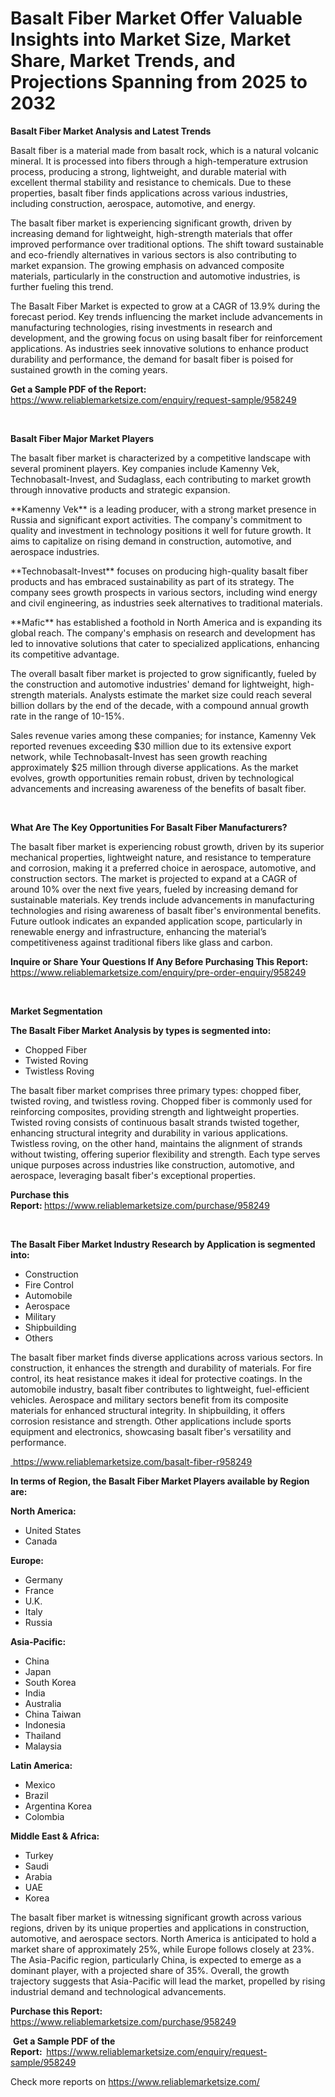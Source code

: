 <p><h1>Basalt Fiber Market Offer Valuable Insights into Market Size, Market Share, Market Trends, and Projections Spanning from 2025 to 2032</h1></p><p><strong>Basalt Fiber Market Analysis and Latest Trends</strong></p>
<p><p>Basalt fiber is a material made from basalt rock, which is a natural volcanic mineral. It is processed into fibers through a high-temperature extrusion process, producing a strong, lightweight, and durable material with excellent thermal stability and resistance to chemicals. Due to these properties, basalt fiber finds applications across various industries, including construction, aerospace, automotive, and energy.</p><p>The basalt fiber market is experiencing significant growth, driven by increasing demand for lightweight, high-strength materials that offer improved performance over traditional options. The shift toward sustainable and eco-friendly alternatives in various sectors is also contributing to market expansion. The growing emphasis on advanced composite materials, particularly in the construction and automotive industries, is further fueling this trend.</p><p>The Basalt Fiber Market is expected to grow at a CAGR of 13.9% during the forecast period. Key trends influencing the market include advancements in manufacturing technologies, rising investments in research and development, and the growing focus on using basalt fiber for reinforcement applications. As industries seek innovative solutions to enhance product durability and performance, the demand for basalt fiber is poised for sustained growth in the coming years.</p></p>
<p><strong>Get a Sample PDF of the Report:&nbsp;</strong> <a href="https://www.reliablemarketsize.com/enquiry/request-sample/958249?utm_campaign=973&utm_medium=2&utm_source=Github&utm_content=ia&utm_term=30012025&utm_id=basalt-fiber">https://www.reliablemarketsize.com/enquiry/request-sample/958249</a></p>
<p>&nbsp;</p>
<p><strong>Basalt Fiber Major Market Players</strong></p>
<p><p>The basalt fiber market is characterized by a competitive landscape with several prominent players. Key companies include Kamenny Vek, Technobasalt-Invest, and Sudaglass, each contributing to market growth through innovative products and strategic expansion.</p><p>**Kamenny Vek** is a leading producer, with a strong market presence in Russia and significant export activities. The company's commitment to quality and investment in technology positions it well for future growth. It aims to capitalize on rising demand in construction, automotive, and aerospace industries.</p><p>**Technobasalt-Invest** focuses on producing high-quality basalt fiber products and has embraced sustainability as part of its strategy. The company sees growth prospects in various sectors, including wind energy and civil engineering, as industries seek alternatives to traditional materials.</p><p>**Mafic** has established a foothold in North America and is expanding its global reach. The company's emphasis on research and development has led to innovative solutions that cater to specialized applications, enhancing its competitive advantage.</p><p>The overall basalt fiber market is projected to grow significantly, fueled by the construction and automotive industries' demand for lightweight, high-strength materials. Analysts estimate the market size could reach several billion dollars by the end of the decade, with a compound annual growth rate in the range of 10-15%.</p><p>Sales revenue varies among these companies; for instance, Kamenny Vek reported revenues exceeding $30 million due to its extensive export network, while Technobasalt-Invest has seen growth reaching approximately $25 million through diverse applications. As the market evolves, growth opportunities remain robust, driven by technological advancements and increasing awareness of the benefits of basalt fiber.</p></p>
<p>&nbsp;</p>
<p><strong>What Are The Key Opportunities For Basalt Fiber Manufacturers?</strong></p>
<p><p>The basalt fiber market is experiencing robust growth, driven by its superior mechanical properties, lightweight nature, and resistance to temperature and corrosion, making it a preferred choice in aerospace, automotive, and construction sectors. The market is projected to expand at a CAGR of around 10% over the next five years, fueled by increasing demand for sustainable materials. Key trends include advancements in manufacturing technologies and rising awareness of basalt fiber's environmental benefits. Future outlook indicates an expanded application scope, particularly in renewable energy and infrastructure, enhancing the material’s competitiveness against traditional fibers like glass and carbon.</p></p>
<p><strong>Inquire or Share Your Questions If Any Before Purchasing This Report:</strong> <a href="https://www.reliablemarketsize.com/enquiry/pre-order-enquiry/958249?utm_campaign=973&utm_medium=2&utm_source=Github&utm_content=ia&utm_term=30012025&utm_id=basalt-fiber">https://www.reliablemarketsize.com/enquiry/pre-order-enquiry/958249</a></p>
<p>&nbsp;</p>
<p><strong>Market Segmentation</strong></p>
<p><strong>The Basalt Fiber Market Analysis by types is segmented into:</strong></p>
<p><ul><li>Chopped Fiber</li><li>Twisted Roving</li><li>Twistless Roving</li></ul></p>
<p><p>The basalt fiber market comprises three primary types: chopped fiber, twisted roving, and twistless roving. Chopped fiber is commonly used for reinforcing composites, providing strength and lightweight properties. Twisted roving consists of continuous basalt strands twisted together, enhancing structural integrity and durability in various applications. Twistless roving, on the other hand, maintains the alignment of strands without twisting, offering superior flexibility and strength. Each type serves unique purposes across industries like construction, automotive, and aerospace, leveraging basalt fiber's exceptional properties.</p></p>
<p><strong>Purchase this Report:&nbsp;</strong><a href="https://www.reliablemarketsize.com/purchase/958249?utm_campaign=973&utm_medium=2&utm_source=Github&utm_content=ia&utm_term=30012025&utm_id=basalt-fiber">https://www.reliablemarketsize.com/purchase/958249</a></p>
<p>&nbsp;</p>
<p><strong>The Basalt Fiber Market Industry Research by Application is segmented into:</strong></p>
<p><ul><li>Construction</li><li>Fire Control</li><li>Automobile</li><li>Aerospace</li><li>Military</li><li>Shipbuilding</li><li>Others</li></ul></p>
<p><p>The basalt fiber market finds diverse applications across various sectors. In construction, it enhances the strength and durability of materials. For fire control, its heat resistance makes it ideal for protective coatings. In the automobile industry, basalt fiber contributes to lightweight, fuel-efficient vehicles. Aerospace and military sectors benefit from its composite materials for enhanced structural integrity. In shipbuilding, it offers corrosion resistance and strength. Other applications include sports equipment and electronics, showcasing basalt fiber's versatility and performance.</p></p>
<p><a href="https://www.reliablemarketsize.com/basalt-fiber-r958249?utm_campaign=973&utm_medium=2&utm_source=Github&utm_content=ia&utm_term=30012025&utm_id=basalt-fiber">&nbsp;https://www.reliablemarketsize.com/basalt-fiber-r958249</a></p>
<p><strong>In terms of Region, the Basalt Fiber Market Players available by Region are:</strong></p>
<p>
    <p> <strong> North America: </strong>
        <ul>
            <li>United States</li>
            <li>Canada</li>
        </ul>
        </p> 
    <p> <strong> Europe: </strong>
        <ul>
            <li>Germany</li>
            <li>France</li>
            <li>U.K.</li>
            <li>Italy</li>
            <li>Russia</li>
        </ul>
        </p> 
    <p> <strong> Asia-Pacific: </strong>
        <ul>
            <li>China</li>
            <li>Japan</li>
            <li>South Korea</li>
            <li>India</li>
            <li>Australia</li>
            <li>China Taiwan</li>
            <li>Indonesia</li>
            <li>Thailand</li>
            <li>Malaysia</li>
        </ul>
        </p> 
    <p> <strong> Latin America: </strong>
        <ul>
            <li>Mexico</li>
            <li>Brazil</li>
            <li>Argentina Korea</li>
            <li>Colombia</li>
        </ul>
        </p> 
    <p> <strong> Middle East & Africa: </strong>
        <ul>
            <li>Turkey</li>
            <li>Saudi</li>
            <li>Arabia</li>
            <li>UAE</li>
            <li>Korea</li>
        </ul>
    </p>
    </p>
<p><p>The basalt fiber market is witnessing significant growth across various regions, driven by its unique properties and applications in construction, automotive, and aerospace sectors. North America is anticipated to hold a market share of approximately 25%, while Europe follows closely at 23%. The Asia-Pacific region, particularly China, is expected to emerge as a dominant player, with a projected share of 35%. Overall, the growth trajectory suggests that Asia-Pacific will lead the market, propelled by rising industrial demand and technological advancements.</p></p>
<p><strong>Purchase this Report: </strong><a href="https://www.reliablemarketsize.com/purchase/958249?utm_campaign=973&utm_medium=2&utm_source=Github&utm_content=ia&utm_term=30012025&utm_id=basalt-fiber">https://www.reliablemarketsize.com/purchase/958249</a></p>
<p>&nbsp;<strong>Get a Sample PDF of the Report:&nbsp;&nbsp;</strong><a href="https://www.reliablemarketsize.com/enquiry/request-sample/958249?utm_campaign=973&utm_medium=2&utm_source=Github&utm_content=ia&utm_term=30012025&utm_id=basalt-fiber">https://www.reliablemarketsize.com/enquiry/request-sample/958249</a></p>
<p><strong></strong></p>
<p>Check more reports on <a href="https://www.reliablemarketsize.com/?utm_campaign=973&utm_medium=2&utm_source=Github&utm_content=ia&utm_term=30012025&utm_id=basalt-fiber">https://www.reliablemarketsize.com/</a></p>